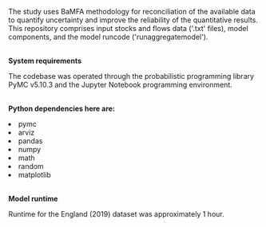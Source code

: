 The study uses BaMFA methodology for reconciliation of the available data to quantify uncertainty and improve the reliability of the quantitative results.
This repository comprises input stocks and flows data ('.txt' files), model components, and the model runcode ('runaggregatemodel').
<br>
<br>

**System requirements**

The codebase was operated through the probabilistic programming library PyMC v5.10.3 and the Jupyter Notebook programming environment.
<br>
<br>

**Python dependencies here are:**

<li>pymc
<li>arviz
<li>pandas
<li>numpy
<li>math
<li>random
<li>matplotlib
<br>
<br>
  
**Model runtime**

Runtime for the England (2019) dataset was approximately 1 hour. 
